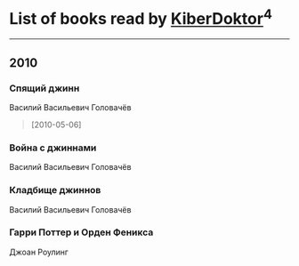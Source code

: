 # List of books read by [KiberDoktor](https://plus.google.com/u/0/109373108116388043138/)<sup>4</sup>
---

## 2010

### Спящий джинн
Василий Васильевич Головачёв
> [2010-05-06] 


### Война с джиннами
Василий Васильевич Головачёв


### Кладбище джиннов
Василий Васильевич Головачёв


### Гарри Поттер и  Орден Феникса
Джоан Роулинг



